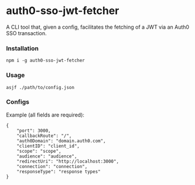 # auth0-sso-jwt-fetcher
A CLI tool that, given a config, facilitates the fetching of a JWT via an Auth0 SSO transaction.

### Installation
`npm i -g auth0-sso-jwt-fetcher`

### Usage
`asjf ./path/to/config.json`

### Configs
Example (all fields are required):
```
{
    "port": 3000,
    "callbackRoute": "/",
    "auth0Domain": "domain.auth0.com",
    "clientID": "client_id",
    "scope": "scope",
    "audience": "audience",
    "redirectUri": "http://localhost:3000",
    "connection": "connection",
    "responseType": "response types"
}
```
